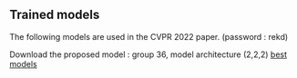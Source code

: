 ## Trained models

The following models are used in the CVPR 2022 paper. (password : rekd)

Download the proposed model : group 36, model architecture (2,2,2) [best models](https://postechackr-my.sharepoint.com/:u:/g/personal/ljm1121_postech_ac_kr/EXvKPAR3p7pOiN9fiG1E-7kBrJapaYvRKJqXKWMT3h4k5g?e=JFTWHn)

